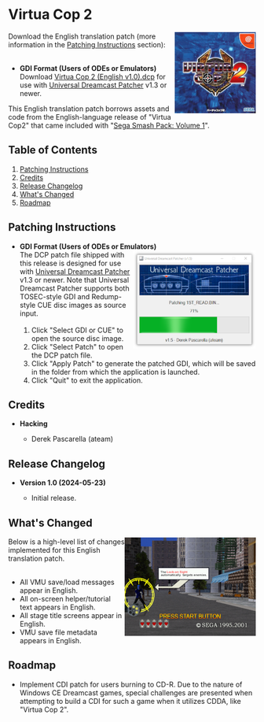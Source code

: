 <h1>Virtua Cop 2</h1>
<img width="165" height="165" align="right" src="https://github.com/DerekPascarella/VirtuaCop2-EnglishPatchDreamcast/blob/main/cover.png?raw=true">Download the English translation patch (more information in the <a href="#patching-instructions">Patching Instructions</a> section):
<br><br>
<ul>
 <li><b>GDI Format (Users of ODEs or Emulators)</b><br>Download <a href="https://github.com/DerekPascarella/VirtuaCop2-EnglishPatchDreamcast/releases/download/1.0/Virtua.Cop.2.English.v1.0.dcp">Virtua Cop 2 (English v1.0).dcp</a> for use with <a href="https://github.com/DerekPascarella/UniversalDreamcastPatcher">Universal Dreamcast Patcher</a> v1.3 or newer.</li>
 <!--<br>
 <li><b>CDI Format (Users Burning to CD-R)</b><br>Download <a href="">Virtua Cop 2 (English v1.0).xdelta</a> for use with <a href="https://www.romhacking.net/utilities/704/">Delta Patcher</a> (or equivalent tools).</li>-->
</ul>
This English translation patch borrows assets and code from the English-language release of "Virtua Cop2" that came included with "<a href="https://segaretro.org/Sega_Smash_Pack_Volume_1">Sega Smash Pack: Volume 1</a>".

<h2>Table of Contents</h2>

1. [Patching Instructions](#patching-instructions)
2. [Credits](#credits)
3. [Release Changelog](#release-changelog)
4. [What's Changed](#whats-changed)
5. [Roadmap](#roadmap)

<h2>Patching Instructions</h2>
<ul>
 <li><b>GDI Format (Users of ODEs or Emulators)</b><br><img align="right" width="250" src="https://github.com/DerekPascarella/UniversalDreamcastPatcher/blob/main/screenshots/screenshot.png?raw=true">The DCP patch file shipped with this release is designed for use with <a href="https://github.com/DerekPascarella/UniversalDreamcastPatcher">Universal Dreamcast Patcher</a> v1.3 or newer.  Note that Universal Dreamcast Patcher supports both TOSEC-style GDI and Redump-style CUE disc images as source input.<br><br><ol type="1"><li>Click "Select GDI or CUE" to open the source disc image.</li><li>Click "Select Patch" to open the DCP patch file.</li><li>Click "Apply Patch" to generate the patched GDI, which will be saved in the folder from which the application is launched.</li><li>Click "Quit" to exit the application.</li></ol></li>
 <!--<br>
 <li><b>CDI Format (Users Burning to CD-R)</b><br><img align="right" width="250" src="https://i.imgur.com/r4b04e7.png">The XDelta patch file shipped with this release can be used with any number of Delta utilities, such as <a href="https://www.romhacking.net/utilities/704/">Delta Patcher</a>. Ensure the source CDI has an MD5 checksum of <tt>5EB0BD4D0ED345692080563B69689432</tt>.<br><br><ol type="1"><li>Click the settings icon (appears as a gear) and enable "Backup original file" and "Checksum validation".</li><li>Click the "Original file" browse icon and select the unmodified CDI.</li><li>Click the "XDelta patch" browse icon and select the XDelta patch.</li><li>Click "Apply patch" to generate the patched CDI in the same folder containing the original CDI.</li><li>Verify that the patched CDI has an MD5 checksum of <tt>242EEC5E8A6717B1CC0BEDA24DE5184C</tt>.</ol></li>-->
</ul>

<h2>Credits</h2>
<ul>
 <li><b>Hacking</b></li>
  <ul>
   <li>Derek Pascarella (ateam)</li>
  </ul>
</ul>

<h2>Release Changelog</h2>
<ul>
 <li><b>Version 1.0 (2024-05-23)</b></li>
 <ul>
  <li>Initial release.</li>
 </ul>
</ul>

<h2>What's Changed</h2>
<img align="right" width="267" height="200" src="https://github.com/DerekPascarella/VirtuaCop2-EnglishPatchDreamcast/blob/main/screenshot.png?raw=true">Below is a high-level list of changes implemented for this English translation patch.
<br><br>
<ul>
 <li>All VMU save/load messages appear in English.</li>
 <li>All on-screen helper/tutorial text appears in English.</li>
 <li>All stage title screens appear in English.</li>
 <li>VMU save file metadata appears in English.</li>
</ul>

<h2>Roadmap</h2>
<ul>
 <li>Implement CDI patch for users burning to CD-R. Due to the nature of Windows CE Dreamcast games, special challenges are presented when attempting to build a CDI for such a game when it utilizes CDDA, like "Virtua Cop 2".</li>
</ul>
